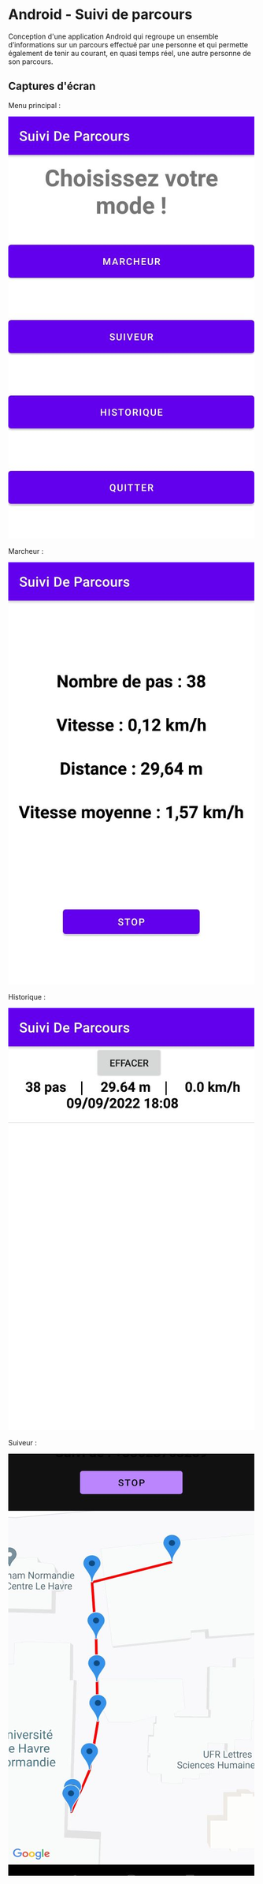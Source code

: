 # Android - Suivi de parcours

Conception d'une application Android qui regroupe un ensemble d’informations sur un parcours effectué par une personne et qui permette également de tenir au courant, en quasi temps réel, une autre personne de son parcours.

## Captures d'écran

Menu principal :

![Menu](SuiviDeParcours/Menu.jpg)

Marcheur :

![Marcheur](SuiviDeParcours/Marcheur.jpg)

Historique :

![Historique](SuiviDeParcours/Historique.jpg)

Suiveur :

![Suiveur](SuiviDeParcours/Suiveur.jpg)